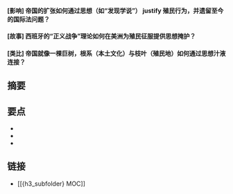#### [影响] 帝国的扩张如何通过思想（如“发现学说”） justify 殖民行为，并遗留至今的国际法问题？


#### [故事] 西班牙的“正义战争”理论如何在美洲为殖民征服提供思想掩护？


#### [类比] 帝国就像一棵巨树，根系（本土文化）与枝叶（殖民地）如何通过思想汁液连接？


## 摘要


## 要点

- 
- 
- 

## 链接

- [[{h3_subfolder} MOC]]
